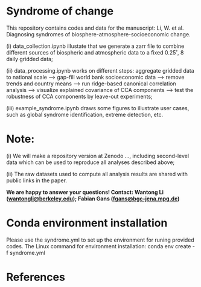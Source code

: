 # Syndrome of change
 This repository contains codes and data for the manuscript: 
 Li, W. et al. Diagnosing syndromes of biosphere-atmosphere-socioeconomic change.

 (i) data_collection.ipynb illustate that we generate a zarr file to combine different sources of biospheric and atmospheric data to a fixed 0.25˚, 8 daily gridded data;
 
 (ii) data_processing.ipynb works on different steps: aggregate gridded data to national scale --> gap-fill world bank socioeconomic data --> remove trends and country means --> run ridge-based canonical correlation analysis --> visualize explained covariance of CCA components --> test the robustness of CCA components by leave-out experiments;
 
 (iii) example_syndrome.ipynb draws some figures to illustrate user cases, such as global syndrome identification, extreme detection, etc.

# Note:
 (i) We will make a repository version at Zenodo ..., including second-level data which can be used to reproduce all analyses described above;
 
 (ii) The raw datasets used to compute all analysis results are shared with public links in the paper.

**We are happy to answer your questions! Contact: Wantong Li (wantongli@berkeley.edu); Fabian Gans (fgans@bgc-jena.mpg.de)**

# Conda environment installation
Please use the syndrome.yml to set up the environment for runing provided codes.
The Linux command for environment installation: conda env create -f syndrome.yml

# References
